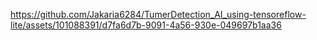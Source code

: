 

https://github.com/Jakaria6284/TumerDetection_AI_using-tensoreflow-lite/assets/101088391/d7fa6d7b-9091-4a56-930e-049697b1aa36

